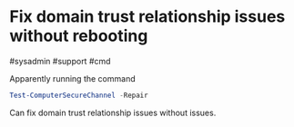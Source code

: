 # Fix domain trust relationship issues without rebooting
#sysadmin #support #cmd 

Apparently running the command

```powershell
Test-ComputerSecureChannel -Repair
```

Can fix domain trust relationship issues without issues.